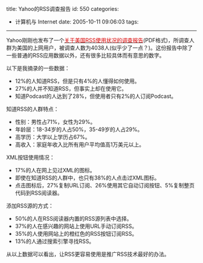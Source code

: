 title: Yahoo的RSS调查报告
id: 550
categories:
  - 计算机与 Internet
date: 2005-10-11 09:06:03
tags:
---

<div id="msgcns!9697D6160EFEBC17!300" class="bvMsg"><div>

Yahoo刚刚也发布了一个[<font color="#da0000">关于美国RSS使用状况的调查报告</font>](http://publisher.yahoo.com/rss/RSS_whitePaper1004.pdf)(PDF格式)，所调查人群为美国的上网用户，被调查人数为4038人(似乎少了一点？)。这份报告中除了一些普通的RSS应用数据以外，还有很多比较具体而有意思的数字。

以下是我摘录的一些数据：

- 12%的人知道RSS，但是只有4%的人懂得如何使用。
- 27%的人并不知道RSS，但事实上却在使用它。
- 知道Podcast的人达到了28%，但使用者只有2%的人订阅Podcast。

知道RSS的人群特点：
- 性别：男性占71%，女性为29%。
- 年龄层：18-34岁的人占50%，35-49岁的人占29%。
- 高学历：大学以上学历占67%。
- 高收入：家庭年收入比所有用户平均值高1万美元以上。

XML按钮使用情况：
- 17%的人在网上见过XML的图标。
- 即使在知道RSS的人群中，也只有38%的人点击过XML图标。
- 点击图标后，27%复制URL订阅、26%使用其它自动订阅按钮、5%复制整页代码到RSS阅读器。

添加RSS源的方式：
- 50%的人在RSS阅读器内置的RSS源列表中选择。
- 37%的人在感兴趣的网站上使用URL手动订阅RSS。
- 35%的人使用网站上的橙红色的RSS按钮订阅RSS。
- 13%的人通过搜索引擎寻找RSS。

从以上数据可以看出，让RSS更容易使用是推广RSS技术最好的办法。 
</div></div>